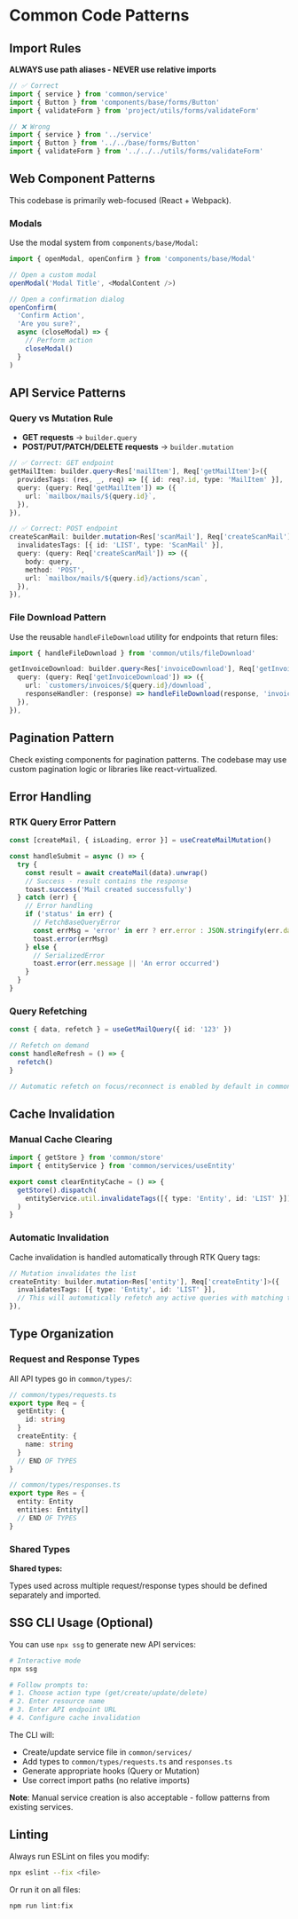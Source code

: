 # Common Code Patterns

## Import Rules

**ALWAYS use path aliases - NEVER use relative imports**

```typescript
// ✅ Correct
import { service } from 'common/service'
import { Button } from 'components/base/forms/Button'
import { validateForm } from 'project/utils/forms/validateForm'

// ❌ Wrong
import { service } from '../service'
import { Button } from '../../base/forms/Button'
import { validateForm } from '../../../utils/forms/validateForm'
```

## Web Component Patterns

This codebase is primarily web-focused (React + Webpack).

### Modals

Use the modal system from `components/base/Modal`:

```typescript
import { openModal, openConfirm } from 'components/base/Modal'

// Open a custom modal
openModal('Modal Title', <ModalContent />)

// Open a confirmation dialog
openConfirm(
  'Confirm Action',
  'Are you sure?',
  async (closeModal) => {
    // Perform action
    closeModal()
  }
)
```

## API Service Patterns

### Query vs Mutation Rule

- **GET requests** → `builder.query`
- **POST/PUT/PATCH/DELETE requests** → `builder.mutation`

```typescript
// ✅ Correct: GET endpoint
getMailItem: builder.query<Res['mailItem'], Req['getMailItem']>({
  providesTags: (res, _, req) => [{ id: req?.id, type: 'MailItem' }],
  query: (query: Req['getMailItem']) => ({
    url: `mailbox/mails/${query.id}`,
  }),
}),

// ✅ Correct: POST endpoint
createScanMail: builder.mutation<Res['scanMail'], Req['createScanMail']>({
  invalidatesTags: [{ id: 'LIST', type: 'ScanMail' }],
  query: (query: Req['createScanMail']) => ({
    body: query,
    method: 'POST',
    url: `mailbox/mails/${query.id}/actions/scan`,
  }),
}),
```

### File Download Pattern

Use the reusable `handleFileDownload` utility for endpoints that return files:

```typescript
import { handleFileDownload } from 'common/utils/fileDownload'

getInvoiceDownload: builder.query<Res['invoiceDownload'], Req['getInvoiceDownload']>({
  query: (query: Req['getInvoiceDownload']) => ({
    url: `customers/invoices/${query.id}/download`,
    responseHandler: (response) => handleFileDownload(response, 'invoice.pdf'),
  }),
}),
```

## Pagination Pattern

Check existing components for pagination patterns. The codebase may use custom pagination logic or libraries like react-virtualized.

## Error Handling

### RTK Query Error Pattern

```typescript
const [createMail, { isLoading, error }] = useCreateMailMutation()

const handleSubmit = async () => {
  try {
    const result = await createMail(data).unwrap()
    // Success - result contains the response
    toast.success('Mail created successfully')
  } catch (err) {
    // Error handling
    if ('status' in err) {
      // FetchBaseQueryError
      const errMsg = 'error' in err ? err.error : JSON.stringify(err.data)
      toast.error(errMsg)
    } else {
      // SerializedError
      toast.error(err.message || 'An error occurred')
    }
  }
}
```

### Query Refetching

```typescript
const { data, refetch } = useGetMailQuery({ id: '123' })

// Refetch on demand
const handleRefresh = () => {
  refetch()
}

// Automatic refetch on focus/reconnect is enabled by default in common/service.ts
```

## Cache Invalidation

### Manual Cache Clearing

```typescript
import { getStore } from 'common/store'
import { entityService } from 'common/services/useEntity'

export const clearEntityCache = () => {
  getStore().dispatch(
    entityService.util.invalidateTags([{ type: 'Entity', id: 'LIST' }])
  )
}
```

### Automatic Invalidation

Cache invalidation is handled automatically through RTK Query tags:

```typescript
// Mutation invalidates the list
createEntity: builder.mutation<Res['entity'], Req['createEntity']>({
  invalidatesTags: [{ type: 'Entity', id: 'LIST' }],
  // This will automatically refetch any active queries with matching tags
}),
```

## Type Organization

### Request and Response Types

All API types go in `common/types/`:

```typescript
// common/types/requests.ts
export type Req = {
  getEntity: {
    id: string
  }
  createEntity: {
    name: string
  }
  // END OF TYPES
}

// common/types/responses.ts
export type Res = {
  entity: Entity
  entities: Entity[]
  // END OF TYPES
}
```

### Shared Types

**Shared types:**

Types used across multiple request/response types should be defined separately and imported.

## SSG CLI Usage (Optional)

You can use `npx ssg` to generate new API services:

```bash
# Interactive mode
npx ssg

# Follow prompts to:
# 1. Choose action type (get/create/update/delete)
# 2. Enter resource name
# 3. Enter API endpoint URL
# 4. Configure cache invalidation
```

The CLI will:
- Create/update service file in `common/services/`
- Add types to `common/types/requests.ts` and `responses.ts`
- Generate appropriate hooks (Query or Mutation)
- Use correct import paths (no relative imports)

**Note**: Manual service creation is also acceptable - follow patterns from existing services.

## Linting

Always run ESLint on files you modify:

```bash
npx eslint --fix <file>
```

Or run it on all files:

```bash
npm run lint:fix
```
